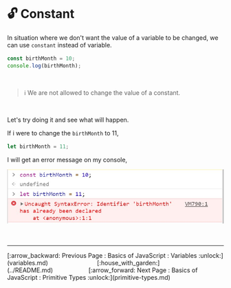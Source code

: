 # :unlock: Constant

In situation where we don't want the value of a variable to be changed, we can use `constant` instead of variable.

```javascript
const birthMonth = 10;
console.log(birthMonth);
```
<br>

> :information_source:  We are not allowed to change the value of a constant. 
<br>



Let's try doing it and see what will happen.

If i were to change the `birthMonth` to 11,

```javascript
let birthMonth = 11;
```

I will get an error message on my console, 

![](../.gitbook/assets/gitbook_uncaught_syntaxerror.jpg)
<br><br><br>
<hr>
[:arrow_backward: Previous Page : Basics of JavaScript : Variables :unlock:](variables.md)  &nbsp;&nbsp;&nbsp;&nbsp;&nbsp;&nbsp;&nbsp;&nbsp;&nbsp;&nbsp;&nbsp;&nbsp;&nbsp;&nbsp;&nbsp;&nbsp;&nbsp;&nbsp;&nbsp;&nbsp;&nbsp;&nbsp;&nbsp;&nbsp;&nbsp;&nbsp;&nbsp;&nbsp;[:house_with_garden:](../README.md)&nbsp;&nbsp;&nbsp;&nbsp;&nbsp;&nbsp;&nbsp;&nbsp;&nbsp;&nbsp;&nbsp;&nbsp;&nbsp;&nbsp;&nbsp;&nbsp;&nbsp;&nbsp;&nbsp;&nbsp;    [:arrow_forward: Next Page : Basics of JavaScript : Primitive Types :unlock:](primitive-types.md)